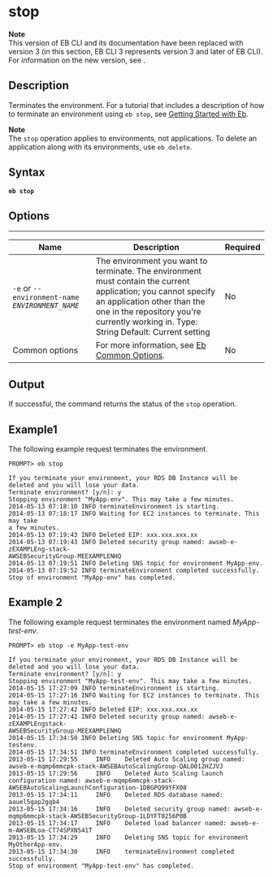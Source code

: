 # stop<a name="stop"></a>

**Note**  
 This version of EB CLI and its documentation have been replaced with version 3 \(in this section, EB CLI 3 represents version 3 and later of EB CLI\)\. For information on the new version, see \. 

## Description<a name="stopdescription"></a>

Terminates the environment\. For a tutorial that includes a description of how to terminate an environment using `eb stop`, see [Getting Started with Eb](command-reference-get-started.md)\.

**Note**  
The `stop` operation applies to environments, not applications\. To delete an application along with its environments, use `eb delete`\.

## Syntax<a name="stopsyntax"></a>

 **`eb stop`** 

## Options<a name="stopoptions"></a>


****  

|  Name  |  Description  |  Required  | 
| --- | --- | --- | 
|  `-e` or `--environment-name` *`ENVIRONMENT_NAME`*   |  The environment you want to terminate\. The environment must contain the current application; you cannot specify an application other than the one in the repository you're currently working in\. Type: String Default: Current setting  |  No  | 
|  Common options  |  For more information, see [Eb Common Options](eb-cmd-options.md)\.  |  No  | 

## Output<a name="stopoutput"></a>

If successful, the command returns the status of the `stop` operation\.

## Example1<a name="stopexample1"></a>

The following example request terminates the environment\.

```
PROMPT> eb stop

If you terminate your environment, your RDS DB Instance will be deleted and you will lose your data.
Terminate environment? [y/n]: y
Stopping environment "MyApp-env". This may take a few minutes.
2014-05-13 07:18:10 INFO terminateEnvironment is starting.
2014-05-13 07:18:17 INFO Waiting for EC2 instances to terminate. This may take
a few minutes.
2014-05-13 07:19:43 INFO Deleted EIP: xxx.xxx.xxx.xx
2014-05-13 07:19:43 INFO Deleted security group named: awseb-e-zEXAMPLEng-stack-
AWSEBSecurityGroup-MEEXAMPLENHQ
2014-05-13 07:19:51 INFO Deleting SNS topic for environment MyApp-env.
2014-05-13 07:19:52 INFO terminateEnvironment completed successfully.
Stop of environment "MyApp-env" has completed.
```

## Example 2<a name="stopexample2"></a>

The following example request terminates the environment named *MyApp\-test\-env*\.

```
PROMPT> eb stop -e MyApp-test-env

If you terminate your environment, your RDS DB Instance will be deleted and you will lose your data.
Terminate environment? [y/n]: y
Stopping environment "MyApp-test-env". This may take a few minutes.
2014-05-15 17:27:09 INFO terminateEnvironment is starting.
2014-05-15 17:27:16 INFO Waiting for EC2 instances to terminate. This
may take a few minutes.
2014-05-15 17:27:42 INFO Deleted EIP: xxx.xxx.xxx.xx
2014-05-15 17:27:42 INFO Deleted security group named: awseb-e-zEXAMPLEngstack-
AWSEBSecurityGroup-MEEXAMPLENHQ
2014-05-15 17:34:50 INFO Deleting SNS topic for environment MyApp-testenv.
2014-05-15 17:34:51 INFO terminateEnvironment completed successfully.
2013-05-15 17:29:55     INFO    Deleted Auto Scaling group named: awseb-e-mqmp6mmcpk-stack-AWSEBAutoScalingGroup-QALO012HZJVJ
2013-05-15 17:29:56     INFO    Deleted Auto Scaling launch configuration named: awseb-e-mqmp6mmcpk-stack-AWSEBAutoScalingLaunchConfiguration-1DBGPQ99YFX08
2013-05-15 17:34:11     INFO    Deleted RDS database named: aauel5gap2gqb4
2013-05-15 17:34:16     INFO    Deleted security group named: awseb-e-mqmp6mmcpk-stack-AWSEBSecurityGroup-1LDYFT0256P0B
2013-05-15 17:34:17     INFO    Deleted load balancer named: awseb-e-m-AWSEBLoa-CT74SPXN541T
2013-05-15 17:34:29     INFO    Deleting SNS topic for environment MyOtherApp-env.
2013-05-15 17:34:30     INFO    terminateEnvironment completed successfully.
Stop of environment "MyApp-test-env" has completed.
```